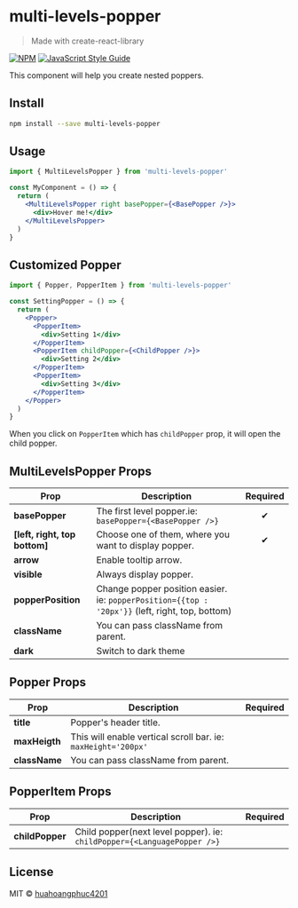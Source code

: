 # multi-levels-popper

> Made with create-react-library

[![NPM](https://img.shields.io/npm/v/multi-levels-popper.svg)](https://www.npmjs.com/package/multi-levels-popper) [![JavaScript Style Guide](https://img.shields.io/badge/code_style-standard-brightgreen.svg)](https://standardjs.com)

This component will help you create nested poppers.

## Install

```bash
npm install --save multi-levels-popper
```

## Usage

```jsx
import { MultiLevelsPopper } from 'multi-levels-popper'

const MyComponent = () => {
  return (
    <MultiLevelsPopper right basePopper={<BasePopper />}>
      <div>Hover me!</div>
    </MultiLevelsPopper>
  )
}
```

## Customized Popper

```jsx
import { Popper, PopperItem } from 'multi-levels-popper'

const SettingPopper = () => {
  return (
    <Popper>
      <PopperItem>
        <div>Setting 1</div>
      </PopperItem>
      <PopperItem childPopper={<ChildPopper />}>
        <div>Setting 2</div>
      </PopperItem>
      <PopperItem>
        <div>Setting 3</div>
      </PopperItem>
    </Popper>
  )
}
```

When you click on `PopperItem` which has `childPopper` prop, it will open the child popper.

## MultiLevelsPopper Props

| **Prop**                      | **Description**                                                                                 | **Required** |
| ----------------------------- | ----------------------------------------------------------------------------------------------- | :----------: |
| **basePopper**                | The first level popper.ie: `basePopper={<BasePopper />}`                                        |      ✔       |
| **[left, right, top bottom]** | Choose one of them, where you want to display popper.                                           |      ✔       |
| **arrow**                     | Enable tooltip arrow.                                                                           |              |
| **visible**                   | Always display popper.                                                                          |              |
| **popperPosition**            | Change popper position easier. ie: `popperPosition={{top : '20px'}}` (left, right, top, bottom) |              |
| **className**                 | You can pass className from parent.                                                             |              |
| **dark**                      | Switch to dark theme                                                                            |              |

## Popper Props

| **Prop**      | **Description**                                               | **Required** |
| ------------- | ------------------------------------------------------------- | :----------: |
| **title**     | Popper's header title.                                        |              |
| **maxHeigth** | This will enable vertical scroll bar. ie: `maxHeight='200px'` |              |
| **className** | You can pass className from parent.                           |              |

## PopperItem Props

| **Prop**        | **Description**                                                         | **Required** |
| --------------- | ----------------------------------------------------------------------- | :----------: |
| **childPopper** | Child popper(next level popper). ie: `childPopper={<LanguagePopper />}` |              |

## License

MIT © [huahoangphuc4201](https://github.com/huahoangphuc4201)
